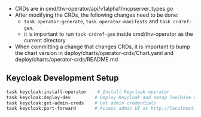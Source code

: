 - CRDs are in cmd/thv-operator/api/v1alpha1/mcpserver_types.go
- After modifying the CRDs, the following changes need to be done:
    - `task operator-generate`, `task operator-manifests` and `task crdref-gen`.
    - it is important to run `task crdref-gen` inside cmd/thv-operator as the current directory
- When committing a change that changes CRDs, it is important to bump the chart version in deploy/charts/operator-crds/Chart.yaml and deploy/charts/operator-crds/README.md

## Keycloak Development Setup

```bash
task keycloak:install-operator    # Install Keycloak operator
task keycloak:deploy-dev         # Deploy Keycloak and setup ToolHive realm  
task keycloak:get-admin-creds    # Get admin credentials
task keycloak:port-forward       # Access admin UI at http://localhost:8080
```
